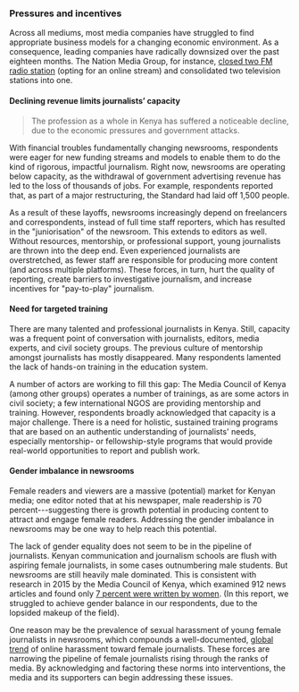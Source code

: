 ### Pressures and incentives

Across all mediums, most media companies have struggled to find appropriate business models for a changing economic environment. As a consequence, leading companies have radically downsized over the past eighteen months. The Nation Media Group, for instance, [closed two FM radio station](https://twitter.com/NationMediaGrp/status/748393955688128516/photo/1?ref_src=twsrc%5Etfw&ref_url=http%3A%2F%2Fwww.africanews.com%2F2016%2F06%2F30%2Fkenya-s-nation-media-group-shuts-down-tv-and-radio-stations%2F) (opting for an online stream) and consolidated two television stations into one.

#### Declining revenue limits journalists’ capacity

<blockquote class="floatLeft">
  <p>The profession as a whole in Kenya has suffered a noticeable decline, due to the economic pressures and government attacks.</p>
</blockquote>

With financial troubles fundamentally changing newsrooms, respondents were eager for new funding streams and models to enable them to do the kind of rigorous, impactful journalism. Right now, newsrooms are operating below capacity, as the withdrawal of government advertising revenue has led to the loss of thousands of jobs. For example, respondents reported that, as part of a major restructuring, the Standard had laid off 1,500 people.

As a result of these layoffs, newsrooms increasingly depend on freelancers and correspondents, instead of full time staff reporters, which has resulted in the "juniorisation" of the newsroom. This extends to editors as well. Without resources, mentorship, or professional support, young journalists are thrown into the deep end. Even experienced journalists are overstretched, as fewer staff are responsible for producing more content (and across multiple platforms). These forces, in turn, hurt the quality of reporting, create barriers to investigative journalism, and increase incentives for "pay-to-play" journalism.

#### Need for targeted training

There are many talented and professional journalists in Kenya. Still, capacity was a frequent point of conversation with journalists, editors, media experts, and civil society groups. The previous culture of mentorship amongst journalists has mostly disappeared. Many respondents lamented the lack of hands-on training in the education system.

A number of actors are working to fill this gap: The Media Council of Kenya (among other groups) operates a number of trainings, as are some actors in civil society;  a few international NGOS are providing mentorship and training. However, respondents broadly acknowledged that capacity is a major challenge. There is a need for holistic, sustained training programs that are based on an authentic understanding of journalists' needs, especially mentorship- or fellowship-style programs that would provide real-world opportunities to report and publish work.

#### Gender imbalance in newsrooms

Female readers and viewers are a massive (potential) market for Kenyan media; one editor noted that at his newspaper, male readership is 70 percent---suggesting there is growth potential in producing content to attract and engage female readers. Addressing the gender imbalance in newsrooms may be one way to help reach this potential.  

The lack of gender equality does not seem to be in the pipeline of journalists. Kenyan communication and journalism schools are flush with aspiring female journalists, in some cases outnumbering male students. But newsrooms are still heavily male dominated. This is consistent with research in 2015 by the Media Council of Kenya, which examined 912 news articles and found only [7 percent were written by women](http://www.daogewe.org/index.php/publications/reports/34-the-gender-agenda-assessing-gender-issues-in-the-media/file). (In this report, we struggled to achieve gender balance in our respondents, due to the lopsided makeup of the field).

One reason may be the prevalence of sexual harassment of young female journalists in newsrooms, which compounds a well-documented, [global trend](https://ijnet.org/en/blog/how-newsrooms-can-fight-online-harassment-targeting-female-journalists) of online harassment toward female journalists. These forces are narrowing the pipeline of female journalists rising through the ranks of media. By acknowledging and factoring these norms into interventions, the media and its supporters can begin addressing these issues.
